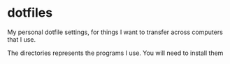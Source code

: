 # dotfiles

My personal dotfile settings, for things I want to transfer across computers
that I use.

The directories represents the programs I use. You will need to install them

